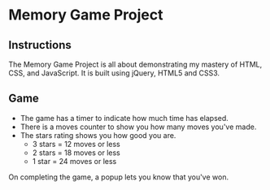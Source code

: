 # Memory Game Project

## Instructions

The Memory Game Project is all about demonstrating my mastery of HTML, CSS, and JavaScript. It is built using jQuery, HTML5 and CSS3.

## Game
- The game has a timer to indicate how much time has elapsed.
- There is a moves counter to show you how many moves you've made.
- The stars rating shows you how good you are.
   - 3 stars = 12 moves or less
   - 2 stars = 18 moves or less
   - 1 star = 24 moves or less


On completing the game, a popup lets you know that you've won.